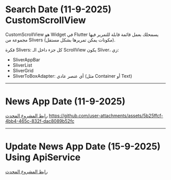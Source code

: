 # Search Date (11-9-2025) CustomScrollView

CustomScrollView هو Widget في Flutter يسمحلك بعمل قائمة قابلة للتمرير فيها مجموعة من Slivers (مكونات يمكن تمريرها بشكل مستقل).

فكرة Slivers: كل جزء داخل الـ ScrollView يكون Sliver، زي:  
- SliverAppBar  
- SliverList  
- SliverGrid  
- SliverToBoxAdapter: أي عنصر عادي (مثل Container أو Text)

---

# News App Date (11-9-2025)

[رابط المشروع المحدث](https://github.com/user-attachments/assets/dd212cd9-44d5-4a54-808f-17744356748dy)
https://github.com/user-attachments/assets/5b25ffcf-4bb4-465c-832f-dac8089b52fc



---

# Update News App Date (15-9-2025) Using ApiService

[رابط المشروع المحدث](https://github.com/user-attachments/assets/67da7b4c-3c12-405a-8e80-dad6a2c0a44e)

